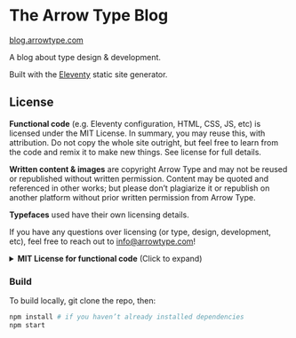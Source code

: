 # The Arrow Type Blog

[blog.arrowtype.com](https://blog.arrowtype.com)

A blog about type design & development.

Built with the [Eleventy](https://github.com/11ty/eleventy) static site generator.

## License

**Functional code** (e.g. Eleventy configuration, HTML, CSS, JS, etc) is licensed under the MIT License. In summary, you may reuse this, with attribution. Do not copy the whole site outright, but feel free to learn from the code and remix it to make new things. See license for full details.

**Written content & images** are copyright Arrow Type and may not be reused or republished without written permission. Content may be quoted and referenced in other works; but please don’t plagiarize it or republish on another platform without prior written permission from Arrow Type.

**Typefaces** used have their own licensing details.

If you have any questions over licensing (or type, design, development, etc), feel free to reach out to info@arrowtype.com!

<details>
<summary><b><!-------->MIT License for functional code<!--------></b> (Click to expand)</summary>

MIT License

Copyright (c) 2021 Arrow Type @ArrowType

Permission is hereby granted, free of charge, to any person obtaining a copy
of this software and associated documentation files (the "Software"), to deal
in the Software without restriction, including without limitation the rights
to use, copy, modify, merge, publish, distribute, sublicense, and/or sell
copies of the Software, and to permit persons to whom the Software is
furnished to do so, subject to the following conditions:

The above copyright notice and this permission notice shall be included in all
copies or substantial portions of the Software.

THE SOFTWARE IS PROVIDED "AS IS", WITHOUT WARRANTY OF ANY KIND, EXPRESS OR
IMPLIED, INCLUDING BUT NOT LIMITED TO THE WARRANTIES OF MERCHANTABILITY,
FITNESS FOR A PARTICULAR PURPOSE AND NONINFRINGEMENT. IN NO EVENT SHALL THE
AUTHORS OR COPYRIGHT HOLDERS BE LIABLE FOR ANY CLAIM, DAMAGES OR OTHER
LIABILITY, WHETHER IN AN ACTION OF CONTRACT, TORT OR OTHERWISE, ARISING FROM,
OUT OF OR IN CONNECTION WITH THE SOFTWARE OR THE USE OR OTHER DEALINGS IN THE
SOFTWARE.

</details>

### Build

To build locally, git clone the repo, then:

```bash
npm install # if you haven’t already installed dependencies
npm start
```
